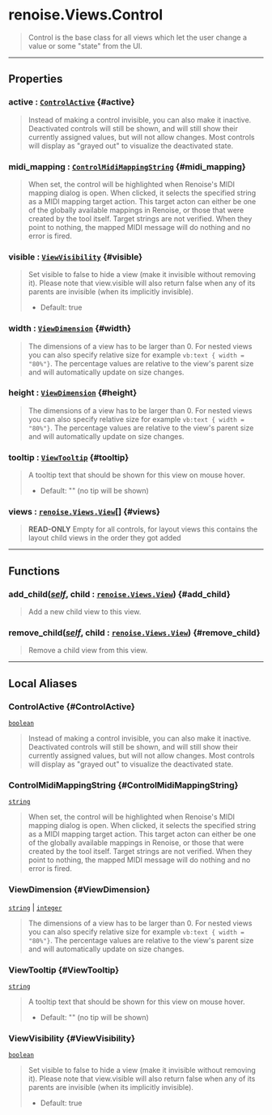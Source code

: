 # renoise.Views.Control  
> Control is the base class for all views which let the user change a value or
> some "state" from the UI.  

<!-- toc -->
  

---  
## Properties
### active : [`ControlActive`](#ControlActive) {#active}
> Instead of making a control invisible, you can also make it inactive.
> Deactivated controls will still be shown, and will still show their
> currently assigned values, but will not allow changes. Most controls will
> display as "grayed out" to visualize the deactivated state.

### midi_mapping : [`ControlMidiMappingString`](#ControlMidiMappingString) {#midi_mapping}
> When set, the control will be highlighted when Renoise's MIDI mapping dialog
> is open. When clicked, it selects the specified string as a MIDI mapping
> target action. This target acton can either be one of the globally available
> mappings in Renoise, or those that were created by the tool itself.
> Target strings are not verified. When they point to nothing, the mapped MIDI
> message will do nothing and no error is fired.

### visible : [`ViewVisibility`](#ViewVisibility) {#visible}
> Set visible to false to hide a view (make it invisible without removing
> it). Please note that view.visible will also return false when any of its
> parents are invisible (when its implicitly invisible).
> * Default: true

### width : [`ViewDimension`](#ViewDimension) {#width}
> The dimensions of a view has to be larger than 0.
> For nested views you can also specify relative size
> for example `vb:text { width = "80%"}`. The percentage values are
> relative to the view's parent size and will automatically update on size changes.

### height : [`ViewDimension`](#ViewDimension) {#height}
> The dimensions of a view has to be larger than 0.
> For nested views you can also specify relative size
> for example `vb:text { width = "80%"}`. The percentage values are
> relative to the view's parent size and will automatically update on size changes.

### tooltip : [`ViewTooltip`](#ViewTooltip) {#tooltip}
> A tooltip text that should be shown for this view on mouse hover.
> * Default: "" (no tip will be shown)

### views : [`renoise.Views.View`](../../API/renoise/renoise.Views.View.md)[] {#views}
> **READ-ONLY** Empty for all controls, for layout views this contains the
> layout child views in the order they got added

  

---  
## Functions
### add_child([*self*](../../API/builtins/self.md), child : [`renoise.Views.View`](../../API/renoise/renoise.Views.View.md)) {#add_child}
> Add a new child view to this view.
### remove_child([*self*](../../API/builtins/self.md), child : [`renoise.Views.View`](../../API/renoise/renoise.Views.View.md)) {#remove_child}
> Remove a child view from this view.  



---  
## Local Aliases  
### ControlActive {#ControlActive}
[`boolean`](../../API/builtins/boolean.md)  
> Instead of making a control invisible, you can also make it inactive.
> Deactivated controls will still be shown, and will still show their
> currently assigned values, but will not allow changes. Most controls will
> display as "grayed out" to visualize the deactivated state.  
  
### ControlMidiMappingString {#ControlMidiMappingString}
[`string`](../../API/builtins/string.md)  
> When set, the control will be highlighted when Renoise's MIDI mapping dialog
> is open. When clicked, it selects the specified string as a MIDI mapping
> target action. This target acton can either be one of the globally available
> mappings in Renoise, or those that were created by the tool itself.
> Target strings are not verified. When they point to nothing, the mapped MIDI
> message will do nothing and no error is fired.  
  
### ViewDimension {#ViewDimension}
[`string`](../../API/builtins/string.md) | [`integer`](../../API/builtins/integer.md)  
> The dimensions of a view has to be larger than 0.
> For nested views you can also specify relative size
> for example `vb:text { width = "80%"}`. The percentage values are
> relative to the view's parent size and will automatically update on size changes.  
  
### ViewTooltip {#ViewTooltip}
[`string`](../../API/builtins/string.md)  
> A tooltip text that should be shown for this view on mouse hover.
> * Default: "" (no tip will be shown)  
  
### ViewVisibility {#ViewVisibility}
[`boolean`](../../API/builtins/boolean.md)  
> Set visible to false to hide a view (make it invisible without removing
> it). Please note that view.visible will also return false when any of its
> parents are invisible (when its implicitly invisible).
> * Default: true  
  

